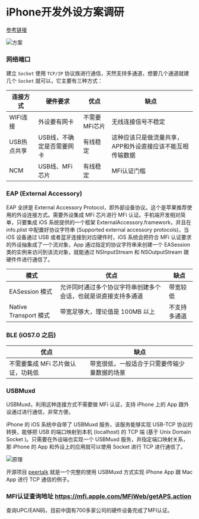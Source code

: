 
# iPhone开发外设方案调研

[参考链接](http://www.jianshu.com/p/852bf92c5c92)

![方案](http://upload-images.jianshu.io/upload_images/2128042-da2454281deacd20.jpg?imageMogr2/auto-orient/strip%7CimageView2/2/w/1240)


### 网络端口

建立 `Socket` 使用 `TCP/IP` 协议族进行通信，天然支持多通道，想要几个通道就建几个 `Socket` 就可以，它主要有三种方式：

|   连接方式  | 硬件要求  |  优点  |  缺点 | 
| -------------------- | -------------------- | -------------------- | -------------------- |
| WIFI连接 | 外设要有网卡 | 不需要MFi芯片 | 无线连接信号不稳定 |
| USB热点共享| USB线，不确定是否需要网卡 | 有线稳定 | 这种应该只是做流量共享，APP和外设直接应该不能互相传输数据 | 
| NCM | USB线、MFi芯片 | 有线稳定 | MFi认证门槛 | 


### EAP (External Accessory)

EAP 全拼是 External Accessory Protocol，即外部设备协议。这个是苹果推荐使用的外设连接方式。需要外设集成 MFi 芯片进行 MFi 认证。手机端开发相对简单，只要集成 iOS 系统提供的一个框架 ExternalAccessory.framework，并且在 info.plist 中配置好协议字符串 (Supported external accessory protocols)，当 iOS 设备通过 USB 或者蓝牙连接到对应硬件时，iOS 系统会把符合 MFi 认证要求的外设抽象成了一个流对象，App 通过指定的协议字符串来创建一个 EASession 类的实例来访问到该流对象，就能通过 NSInputStream 和 NSOutputStream 跟硬件件进行通信了。

| 模式 | 优点 | 缺点 | 
| -------------------- | -------------------- | -------------------- |
| EASession 模式 |  允许同时通过多个协议字符串创建多个会话，也就是说直接支持多通道 | 带宽较低 | 
| Native Transport 模式 | 带宽足够大，理论值是 100MB 以上 | 不支持多通道 |


### BLE (iOS7.0 之后)

| 优点  | 缺点 | 
| -------------------- | -------------------- |
| 不需要集成 MFi 芯片做认证，功耗低 | 带宽很低，一般适合于只需要传输少量数据的场景 | 


### USBMuxd

USBMuxd，利用这种连接方式不需要做 MFi 认证，支持 iPhone 上的 App 跟外设通过进行通信，非常方便。

iPhone 的 iOS 系统中自带了 USBMuxd 服务，该服务能够实现
USB-TCP 协议的转换，能够把 USB 的端口映射到本机 (localhost) 的 TCP 端 (基于 Unix Domain Socket )。只需要在外设端也实现一个 USBMuxd 服务，并指定端口映射关系， 那
iPhone 的 App 和外设上的应用就可以使用 Socket 进行 TCP 进行通信了。

![原理](http://upload-images.jianshu.io/upload_images/2128042-d5394a92be2a1453.jpg?imageMogr2/auto-orient/strip%7CimageView2/2/w/1240)

开源项目 [peertalk](https://github.com/rsms/peertalk) 就是一个完整的使用 USBMuxd 方式实现 iPhone App 跟 Mac App 进行 TCP 通信的例子。


### MFI认证查询地址 https://mfi.apple.com/MFiWeb/getAPS.action

查询UPC/EAN码，目前中国有700多家公司的硬件设备完成了MFI认证。

